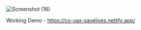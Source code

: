 ![Screenshot (16)](https://user-images.githubusercontent.com/77845945/147678696-3967ebfe-4357-4a3e-942c-8c64c8fc7fe9.png)

Working Demo - https://co-vax-savelives.netlify.app/
